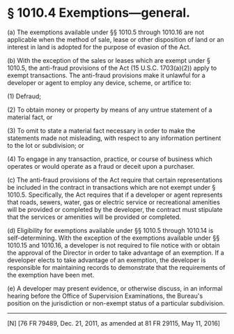 # § 1010.4   Exemptions—general.

(a) The exemptions available under §§ 1010.5 through 1010.16 are not applicable when the method of sale, lease or other disposition of land or an interest in land is adopted for the purpose of evasion of the Act.


(b) With the exception of the sales or leases which are exempt under § 1010.5, the anti-fraud provisions of the Act (15 U.S.C. 1703(a)(2)) apply to exempt transactions. The anti-fraud provisions make it unlawful for a developer or agent to employ any device, scheme, or artifice to:


(1) Defraud;


(2) To obtain money or property by means of any untrue statement of a material fact, or


(3) To omit to state a material fact necessary in order to make the statements made not misleading, with respect to any information pertinent to the lot or subdivision; or


(4) To engage in any transaction, practice, or course of business which operates or would operate as a fraud or deceit upon a purchaser.


(c) The anti-fraud provisions of the Act require that certain representations be included in the contract in transactions which are not exempt under § 1010.5. Specifically, the Act requires that if a developer or agent represents that roads, sewers, water, gas or electric service or recreational amenities will be provided or completed by the developer, the contract must stipulate that the services or amenities will be provided or completed.


(d) Eligibility for exemptions available under §§ 1010.5 through 1010.14 is self-determining. With the exception of the exemptions available under §§ 1010.15 and 1010.16, a developer is not required to file notice with or obtain the approval of the Director in order to take advantage of an exemption. If a developer elects to take advantage of an exemption, the developer is responsible for maintaining records to demonstrate that the requirements of the exemption have been met.


(e) A developer may present evidence, or otherwise discuss, in an informal hearing before the Office of Supervision Examinations, the Bureau's position on the jurisdiction or non-exempt status of a particular subdivision.



---

[N] [76 FR 79489, Dec. 21, 2011, as amended at 81 FR 29115, May 11, 2016]




